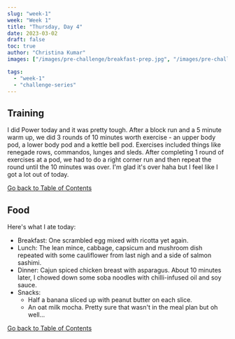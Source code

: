 ```yaml
---
slug: "week-1"
week: "Week 1"
title: "Thursday, Day 4"
date: 2023-03-02
draft: false
toc: true
author: "Christina Kumar"
images: ["/images/pre-challenge/breakfast-prep.jpg", "/images/pre-challenge/community-run-pre-challenge.jpg", "/images/pre-challenge/grange-jetty-testing-coffee.jpg"]

tags:
  - "week-1"
  - "challenge-series"
---
```


<span id="reference"></span>

## Training

I did Power today and it was pretty tough. After a block run and a 5 minute warm up, we did 3 rounds of 10 minutes worth exercise - an upper body pod, a lower body pod and a kettle bell pod. Exercises included things like renegade rows, commandos, lunges and sleds. After completing 1 round of exercises at a pod, we had to do a right corner run and then repeat the round until the 10 minutes was over. 
I'm glad it's over haha but I feel like I got a lot out of today.

<a href="thursday.md#reference" style="margin:0;">Go back to Table of Contents</a>

## Food
Here's what I ate today:

- Breakfast: One scrambled egg mixed with ricotta yet again.
- Lunch: The lean mince, cabbage, capsicum and mushroom dish repeated with some cauliflower from last nigh and a side of salmon sashimi.
- Dinner: Cajun spiced chicken breast with asparagus. About 10 minutes later, I chowed down some soba noodles with chilli-infused oil and soy sauce.
- Snacks: 
    - Half a banana sliced up with peanut butter on each slice.
    - An oat milk mocha. Pretty sure that wasn't in the meal plan but oh well...

<a href="thursday.md#reference">Go back to Table of Contents</a>